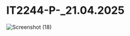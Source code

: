 # IT2244-P-_21.04.2025

![Screenshot (18)](https://github.com/user-attachments/assets/328013e4-5d20-4a9b-ab7f-03e51dec3abb)
